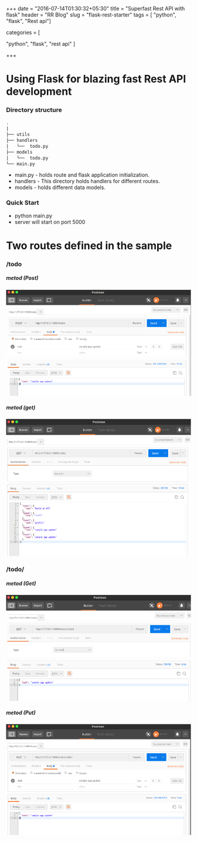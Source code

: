 +++
date = "2016-07-14T01:30:32+05:30"
title = "Superfast Rest API with flask"
header = "RR Blog"
slug = "flask-rest-starter"
tags = [ "python", "flask", "Rest api"]

categories = [
 
  "python",
  "flask",
  "rest api"
]

+++


# Using Flask for blazing fast Rest API development
### Directory structure


    .
    |
    ├── utils
    ├── handlers
    |   └──  todo.py
    ├── models
    |   └──  todo.py
    └── main.py

* main.py - holds route and flask application initialization.
* handlers - This directory holds handlers for different routes.
* models - holds different data models. 

### Quick Start 
* python main.py
* server will start on port 5000

# Two routes defined in the sample
### /todo 
##### metod (Post)
![Alt text](/images/post.png "Post")
##### metod (get)
![Alt text](/images/get.png "Get")

    
### /todo/<todo id>
##### metod (Get)
![Alt text](/images/withid.png "Get")
##### metod (Put)
![Alt text](/images/put.png "Put")


